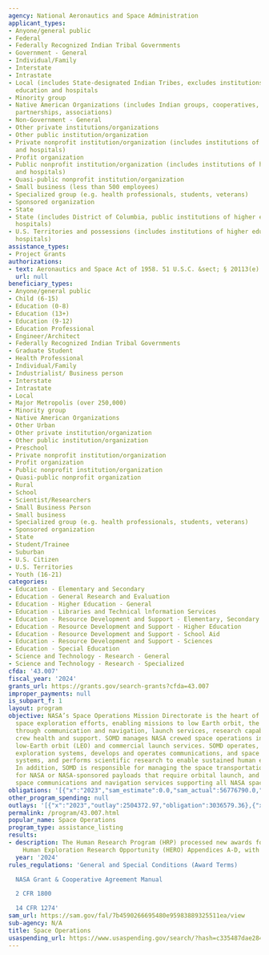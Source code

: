```yaml
---
agency: National Aeronautics and Space Administration
applicant_types:
- Anyone/general public
- Federal
- Federally Recognized Indian Tribal Governments
- Government - General
- Individual/Family
- Interstate
- Intrastate
- Local (includes State-designated Indian Tribes, excludes institutions of higher
  education and hospitals
- Minority group
- Native American Organizations (includes Indian groups, cooperatives, corporations,
  partnerships, associations)
- Non-Government - General
- Other private institutions/organizations
- Other public institution/organization
- Private nonprofit institution/organization (includes institutions of higher education
  and hospitals)
- Profit organization
- Public nonprofit institution/organization (includes institutions of higher education
  and hospitals)
- Quasi-public nonprofit institution/organization
- Small business (less than 500 employees)
- Specialized group (e.g. health professionals, students, veterans)
- Sponsored organization
- State
- State (includes District of Columbia, public institutions of higher education and
  hospitals)
- U.S. Territories and possessions (includes institutions of higher education and
  hospitals)
assistance_types:
- Project Grants
authorizations:
- text: Aeronautics and Space Act of 1958. 51 U.S.C. &sect; § 20113(e).
  url: null
beneficiary_types:
- Anyone/general public
- Child (6-15)
- Education (0-8)
- Education (13+)
- Education (9-12)
- Education Professional
- Engineer/Architect
- Federally Recognized Indian Tribal Governments
- Graduate Student
- Health Professional
- Individual/Family
- Industrialist/ Business person
- Interstate
- Intrastate
- Local
- Major Metropolis (over 250,000)
- Minority group
- Native American Organizations
- Other Urban
- Other private institution/organization
- Other public institution/organization
- Preschool
- Private nonprofit institution/organization
- Profit organization
- Public nonprofit institution/organization
- Quasi-public nonprofit organization
- Rural
- School
- Scientist/Researchers
- Small Business Person
- Small business
- Specialized group (e.g. health professionals, students, veterans)
- Sponsored organization
- State
- Student/Trainee
- Suburban
- U.S. Citizen
- U.S. Territories
- Youth (16-21)
categories:
- Education - Elementary and Secondary
- Education - General Research and Evaluation
- Education - Higher Education - General
- Education - Libraries and Technical lnformation Services
- Education - Resource Development and Support - Elementary, Secondary Education
- Education - Resource Development and Support - Higher Education
- Education - Resource Development and Support - School Aid
- Education - Resource Development and Support - Sciences
- Education - Special Education
- Science and Technology - Research - General
- Science and Technology - Research - Specialized
cfda: '43.007'
fiscal_year: '2024'
grants_url: https://grants.gov/search-grants?cfda=43.007
improper_payments: null
is_subpart_f: 1
layout: program
objective: NASA’s Space Operations Mission Directorate is the heart of the agency’s
  space exploration efforts, enabling missions to low Earth orbit, the Moon, and beyond
  through communication and navigation, launch services, research capabilities, and
  crew health and support. SOMD manages NASA crewed space operations in and beyond
  low-Earth orbit (LEO) and commercial launch services. SOMD operates, and maintains
  exploration systems, develops and operates communications, and space transportation
  systems, and performs scientific research to enable sustained human exploration.
  In addition, SOMD is responsible for managing the space transportation services
  for NASA or NASA-sponsored payloads that require orbital launch, and the Agency's
  space communications and navigation services supporting all NASA space systems.
obligations: '[{"x":"2023","sam_estimate":0.0,"sam_actual":56776790.0,"usa_spending_actual":13261139.7},{"x":"2024","sam_estimate":0.0,"sam_actual":52750522.0,"usa_spending_actual":23097255.4},{"x":"2025","sam_estimate":0.0,"sam_actual":57762000.0,"usa_spending_actual":13593725.56}]'
other_program_spending: null
outlays: '[{"x":"2023","outlay":2504372.97,"obligation":3036579.36},{"x":"2024","outlay":1243219.01,"obligation":2022427.4},{"x":"2025","outlay":8379150.42,"obligation":1668455.0}]'
permalink: /program/43.007.html
popular_name: Space Operations
program_type: assistance_listing
results:
- description: The Human Research Program (HRP) processed new awards for the 2024
    Human Exploration Research Opportunity (HERO) Appendices A-D, with 11 awards selected.
  year: '2024'
rules_regulations: 'General and Special Conditions (Award Terms)

  NASA Grant & Cooperative Agreement Manual

  2 CFR 1800

  14 CFR 1274'
sam_url: https://sam.gov/fal/7b4590266695480e95983889325511ea/view
sub-agency: N/A
title: Space Operations
usaspending_url: https://www.usaspending.gov/search/?hash=c335487dae2846b2d43fd38a87481379
---
```

